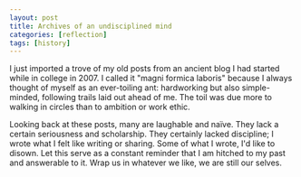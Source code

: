 ```yaml
---
layout: post
title: Archives of an undisciplined mind
categories: [reflection]
tags: [history]
---
```


I just imported a trove of my old posts from an ancient blog I had started while in college in 2007. I called it "magni formica laboris" because I always thought of myself as an ever-toiling ant: hardworking but also simple-minded, following trails laid out ahead of me. The toil was due more to walking in circles than to ambition or work ethic.

Looking back at these posts, many are laughable and naïve. They lack a certain seriousness and scholarship. They certainly lacked discipline; I wrote what I felt like writing or sharing. Some of what I wrote, I'd like to disown. Let this serve as a constant reminder that I am hitched to my past and answerable to it. Wrap us in whatever we like, we are still our selves.
